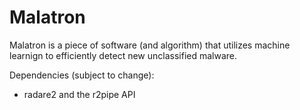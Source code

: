 # Malatron

Malatron is a piece of software (and algorithm) that utilizes machine learnign to efficiently detect new unclassified malware.

Dependencies (subject to change):

- radare2 and the r2pipe API
